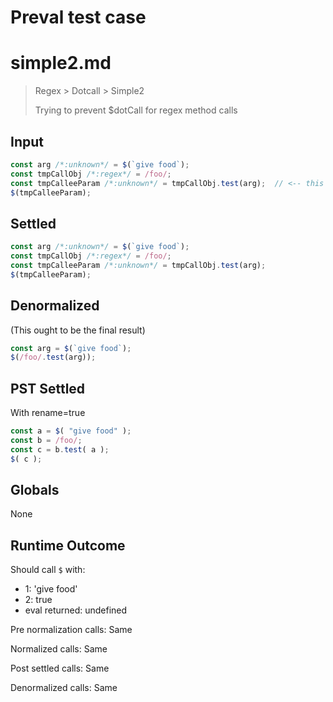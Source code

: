 # Preval test case

# simple2.md

> Regex > Dotcall > Simple2
>
> Trying to prevent $dotCall for regex method calls

## Input

`````js filename=intro
const arg /*:unknown*/ = $(`give food`);
const tmpCallObj /*:regex*/ = /foo/;
const tmpCalleeParam /*:unknown*/ = tmpCallObj.test(arg);  // <-- this is a bool tho?
$(tmpCalleeParam);
`````


## Settled


`````js filename=intro
const arg /*:unknown*/ = $(`give food`);
const tmpCallObj /*:regex*/ = /foo/;
const tmpCalleeParam /*:unknown*/ = tmpCallObj.test(arg);
$(tmpCalleeParam);
`````


## Denormalized
(This ought to be the final result)

`````js filename=intro
const arg = $(`give food`);
$(/foo/.test(arg));
`````


## PST Settled
With rename=true

`````js filename=intro
const a = $( "give food" );
const b = /foo/;
const c = b.test( a );
$( c );
`````


## Globals


None


## Runtime Outcome


Should call `$` with:
 - 1: 'give food'
 - 2: true
 - eval returned: undefined

Pre normalization calls: Same

Normalized calls: Same

Post settled calls: Same

Denormalized calls: Same
